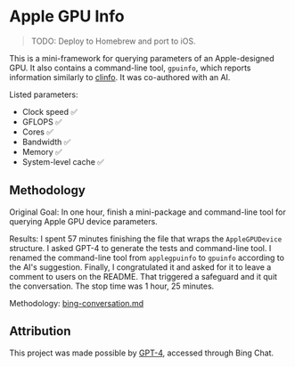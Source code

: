 # Apple GPU Info

> TODO: Deploy to Homebrew and port to iOS.

This is a mini-framework for querying parameters of an Apple-designed GPU. It also contains a command-line tool, `gpuinfo`, which reports information similarly to [clinfo](https://github.com/Oblomov/clinfo). It was co-authored with an AI.

Listed parameters:
- Clock speed ✅
- GFLOPS ✅
- Cores ✅
- Bandwidth ✅
- Memory ✅
- System-level cache ✅

## Methodology

Original Goal: In one hour, finish a mini-package and command-line tool for querying Apple GPU device parameters.

Results: I spent 57 minutes finishing the file that wraps the `AppleGPUDevice` structure. I asked GPT-4 to generate the tests and command-line tool. I renamed the command-line tool from `applegpuinfo` to `gpuinfo` according to the AI's suggestion. Finally, I congratulated it and asked for it to leave a comment to users on the README. That triggered a safeguard and it quit the conversation. The stop time was 1 hour, 25 minutes.

Methodology: [bing-conversation.md](./Documentation/bing-conversation.md)

## Attribution

This project was made possible by [GPT-4](https://openai.com/research/gpt-4), accessed through Bing Chat.

